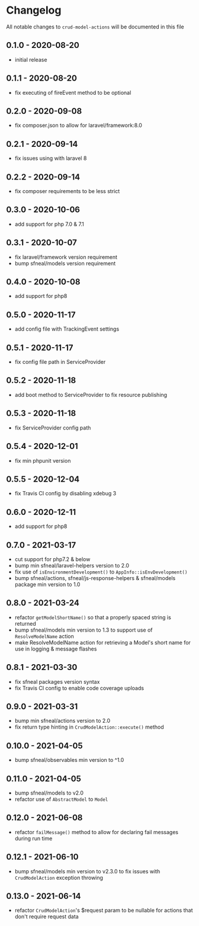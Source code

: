 # Changelog

All notable changes to `crud-model-actions` will be documented in this file

## 0.1.0 - 2020-08-20
- initial release


## 0.1.1 - 2020-08-20
- fix executing of fireEvent method to be optional


## 0.2.0 - 2020-09-08
- fix composer.json to allow for laravel/framework:8.0


## 0.2.1 - 2020-09-14
- fix issues using with laravel 8


## 0.2.2 - 2020-09-14
- fix composer requirements to be less strict


## 0.3.0 - 2020-10-06
- add support for php 7.0 & 7.1


## 0.3.1 - 2020-10-07
- fix laravel/framework version requirement
- bump sfneal/models version requirement


## 0.4.0 - 2020-10-08
- add support for php8


## 0.5.0 - 2020-11-17
- add config file with TrackingEvent settings


## 0.5.1 - 2020-11-17
- fix config file path in ServiceProvider


## 0.5.2 - 2020-11-18
- add boot method to ServiceProvider to fix resource publishing


## 0.5.3 - 2020-11-18
- fix ServiceProvider config path


## 0.5.4 - 2020-12-01
- fix min phpunit version


## 0.5.5 - 2020-12-04
- fix Travis CI config by disabling xdebug 3


## 0.6.0 - 2020-12-11
- add support for php8


## 0.7.0 - 2021-03-17
- cut support for php7.2 & below
- bump min sfneal/laravel-helpers version to 2.0
- fix use of `isEnvironmentDevelopment()` to `AppInfo::isEnvDevelopment()`
- bump sfneal/actions, sfneal/js-response-helpers & sfneal/models package min version to 1.0


## 0.8.0 - 2021-03-24
- refactor `getModelShortName()` so that a properly spaced string is returned
- bump sfneal/models min version to 1.3 to support use of `ResolveModelName` action
- make ResolveModelName action for retrieving a Model's short name for use in logging & message flashes


## 0.8.1 - 2021-03-30
- fix sfneal packages version syntax
- fix Travis CI config to enable code coverage uploads


## 0.9.0 - 2021-03-31
- bump min sfneal/actions version to 2.0
- fix return type hinting in `CrudModelAction::execute()` method


## 0.10.0 - 2021-04-05
- bump sfneal/observables min version to ^1.0


## 0.11.0 - 2021-04-05
- bump sfneal/models to v2.0
- refactor use of `AbstractModel` to `Model`


## 0.12.0 - 2021-06-08
- refactor `failMessage()` method to allow for declaring fail messages during run time


## 0.12.1 - 2021-06-10
- bump sfneal/models min version to v2.3.0 to fix issues with `CrudModelAction` exception throwing


## 0.13.0 - 2021-06-14
- refactor `CrudModelAction`'s $request param to be nullable for actions that don't require request data

